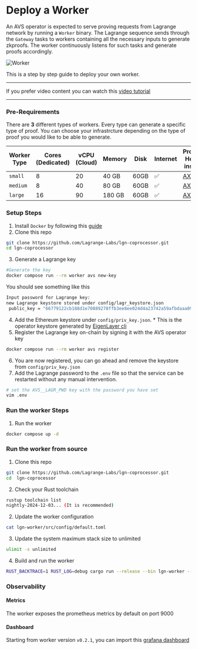 # Deploy a Worker

An AVS operator is expected to serve proving requests from Lagrange network by running a `Worker` binary. The Lagrange sequence sends through the `Gateway` tasks to workers containing all the necessary inputs to generate zkproofs. The worker continuously listens for such tasks and generate proofs accordingly.

![Worker](Lagrange.png)

This is a step by step guide to deploy your own worker.

---
If you prefer video content you can watch this [video tutorial](https://www.youtube.com/watch?v=zRY7AwrJo4w)

---

### Pre-Requirements

There are **3** different types of workers. Every type can generate a specific type of proof.
You can choose your infrastrcture depending on the type of proof you would like to be able to generate.

| Worker Type | Cores (Dedicated) | vCPU (Cloud) | Memory | Disk | Internet | Proposed Hetzner instance|
| --- | --- | --- | --- | --- | --- | --- |
| `small` | 8 | 20 | 40 GB | 60GB | ✅ | [AX-52](https://www.hetzner.com/dedicated-rootserver/ax52/)|
| `medium` | 8 | 40 | 80 GB | 60GB | ✅ | [AX-52](https://www.hetzner.com/dedicated-rootserver/ax52/)|
| `large` | 16 | 90 | 180 GB | 60GB | ✅ | [AX-102](https://www.hetzner.com/dedicated-rootserver/ax102/)|

### Setup Steps

1. Install `Docker` by following this [guide](https://docs.docker.com/engine/install/)
2. Clone this repo

```sh
git clone https://github.com/Lagrange-Labs/lgn-coprocessor.git
cd lgn-coprocessor
```

3. Generate a Lagrange key

```sh
#Generate the key
docker compose run --rm worker avs new-key
```

You should see something like this

```sh
Input password for Lagrange key:
new Lagrange keystore stored under config/lagr_keystore.json
 public_key = "66779122cb188d1e70889278ffb3ee8ee024d4a23742a59afbdaaa096fc5135c3a14d897de87d1c56adbe029619c231416e7dfb3f1de0a542dd8ac7f4748ce07"
```

4. Add the Ethereum keystore under `config/priv_key.json`. * This is the operator keystore generated by [EigenLayer cli](https://docs.eigenlayer.xyz/eigenlayer/operator-guides/operator-installation#cli-installation)
5. Register the Lagrange key on-chain by signing it with the AVS operator key

```sh
docker compose run --rm worker avs register
```

6. You are now registered, you can go ahead and remove the keystore from  `config/priv_key.json`
7. Add the Lagrange password to the `.env` file so that the service can be restarted without any manual intervention.

```sh
# set the AVS__LAGR_PWD key with the password you have set
vim .env
```

### Run the worker Steps

1. Run the worker

```sh
docker compose up -d
```

### Run the worker from source

1. Clone this repo

```sh
git clone https://github.com/Lagrange-Labs/lgn-coprocessor.git
cd  lgn-coprocessor
```

2. Check your Rust toolchain

```sh
rustup toolchain list
nightly-2024-12-03... (It is recommended)
```

2. Update the worker configuration

```sh
cat lgn-worker/src/config/default.toml
```

3. Update the system maximum stack size to unlimited

```sh
ulimit -s unlimited
```

4. Build and run the worker

```sh
RUST_BACKTRACE=1 RUST_LOG=debug cargo run --release --bin lgn-worker -- --config YOUR_CONFIG.toml
```

### Observability

#### Metrics

The worker exposes the prometheus metrics by default on port 9000

#### Dashboard

Starting from worker version `v0.2.1`, you can import this [grafana dashboard](https://grafana.com/grafana/dashboards/21302-worker/)
